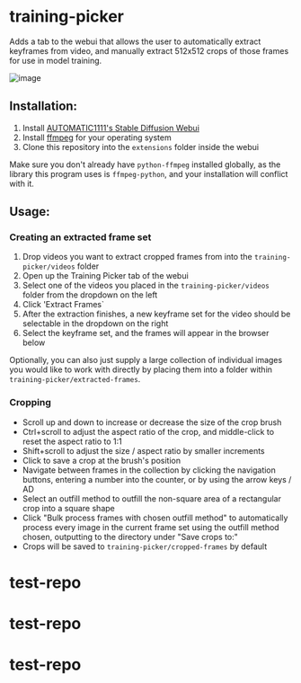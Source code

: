 # training-picker

Adds a tab to the webui that allows the user to automatically extract keyframes from video, and manually extract 512x512 crops of those frames for use in model training.

![image](https://user-images.githubusercontent.com/2313721/200236386-5fed34df-03e4-4ea6-a653-e1b60393afcd.png)

## Installation:

1. Install [AUTOMATIC1111's Stable Diffusion Webui](https://github.com/AUTOMATIC1111/stable-diffusion-webui)
2. Install [ffmpeg](https://ffmpeg.org/) for your operating system
3. Clone this repository into the `extensions` folder inside the webui

Make sure you don't already have `python-ffmpeg` installed globally, as the library this program uses is `ffmpeg-python`, and your installation will conflict with it.

## Usage:

### Creating an extracted frame set

1. Drop videos you want to extract cropped frames from into the `training-picker/videos` folder
2. Open up the Training Picker tab of the webui
3. Select one of the videos you placed in the `training-picker/videos` folder from the dropdown on the left
4. Click 'Extract Frames`
5. After the extraction finishes, a new keyframe set for the video should be selectable in the dropdown on the right
6. Select the keyframe set, and the frames will appear in the browser below

Optionally, you can also just supply a large collection of individual images you would like to work with directly by placing them into a folder within `training-picker/extracted-frames`.

### Cropping

* Scroll up and down to increase or decrease the size of the crop brush
* Ctrl+scroll to adjust the aspect ratio of the crop, and middle-click to reset the aspect ratio to 1:1
* Shift+scroll to adjust the size / aspect ratio by smaller increments
* Click to save a crop at the brush's position
* Navigate between frames in the collection by clicking the navigation buttons, entering a number into the counter, or by using the arrow keys / AD
* Select an outfill method to outfill the non-square area of a rectangular crop into a square shape
* Click "Bulk process frames with chosen outfill method" to automatically process every image in the current frame set using the outfill method chosen, outputting to the directory under "Save crops to:"
* Crops will be saved to `training-picker/cropped-frames` by default
# test-repo
# test-repo
# test-repo
